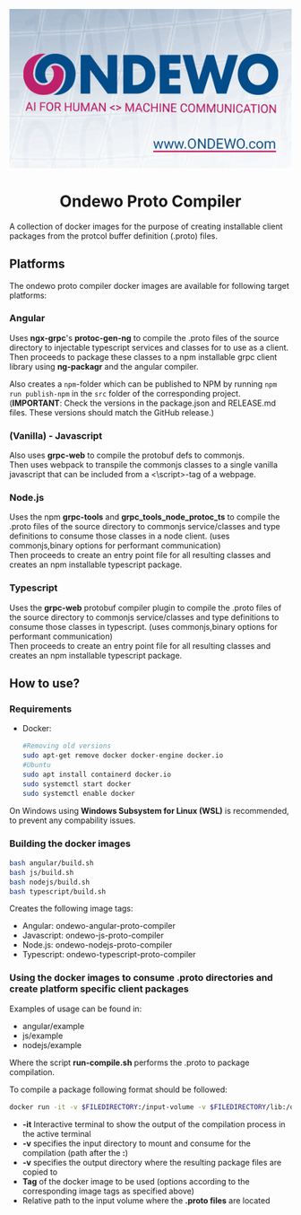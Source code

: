 <p align="center">
    <a href="https://www.ondewo.com">
      <img alt="ONDEWO Logo" src="https://raw.githubusercontent.com/ondewo/ondewo-logos/master/github/ondewo_logo_github_2.png"/>
    </a>
  <h1 align="center">
    Ondewo Proto Compiler
  </h1>
</p>

A collection of docker images for the purpose of creating installable client packages from the protcol buffer definition (.proto) files.

## Platforms ##

The ondewo proto compiler docker images are available for following target platforms:

### Angular ###

Uses **ngx-grpc**'s **protoc-gen-ng** to compile the .proto files of the source directory to injectable typescript services and classes for to use as a client.  
Then proceeds to package these classes to a npm installable grpc client library using **ng-packagr** and the angular compiler. 

Also creates a `npm`-folder which can be published to NPM by running `npm run publish-npm` in the `src` folder of the corresponding project.
(**IMPORTANT**: Check the versions in the package.json and RELEASE.md files. These versions should match the GitHub release.)

### (Vanilla) - Javascript ###

Also uses **grpc-web** to compile the protobuf defs to commonjs.  
Then uses webpack to transpile the commonjs classes to a single vanilla javascript that can be included from a <\script>-tag of a webpage.

### Node.js ###

Uses the npm **grpc-tools** and **grpc_tools_node_protoc_ts** to compile the .proto files of the source directory to commonjs service/classes and type definitions to consume those classes in a node client. (uses commonjs,binary options for performant communication)  
Then proceeds to create an entry point file for all resulting classes and creates an npm installable typescript package.

### Typescript ###

Uses the **grpc-web** protobuf compiler plugin to compile the .proto files of the source directory to commonjs service/classes and type definitions to consume those classes in typescript. (uses commonjs,binary options for performant communication)  
Then proceeds to create an entry point file for all resulting classes and creates an npm installable typescript package.

## How to use? ##

### Requirements ###

- Docker:  
   
    ```bash
    #Removing old versions
    sudo apt-get remove docker docker-engine docker.io
    #Ubuntu
    sudo apt install containerd docker.io
    sudo systemctl start docker
    sudo systemctl enable docker
    ```
On Windows using **Windows Subsystem for Linux (WSL)** is recommended, to prevent any compability issues.

### Building the docker images ###

```bash
bash angular/build.sh
bash js/build.sh
bash nodejs/build.sh
bash typescript/build.sh
```
Creates the following image tags:
- Angular:
ondewo-angular-proto-compiler
- Javascript:
ondewo-js-proto-compiler
- Node.js:
ondewo-nodejs-proto-compiler
- Typescript:
ondewo-typescript-proto-compiler

### Using the docker images to consume .proto directories and create platform specific client packages ###

Examples of usage can be found in:  
- angular/example
- js/example
- nodejs/example

Where the script **run-compile.sh** performs the .proto to package compilation.  

To compile a package following format should be followed:

```bash
docker run -it -v $FILEDIRECTORY:/input-volume -v $FILEDIRECTORY/lib:/output-volume ondewo-angular-proto-compiler protos
```
- **-it** Interactive terminal to show the output of the compilation process in the active terminal
- **-v** specifies the input directory to mount and consume for the compilation (path after the **:**)
- **-v** specifies the output directory where the resulting package files are copied to
- **Tag** of the docker image to be used (options according to the corresponding image tags as specified above)
- Relative path to the input volume where the **.proto files** are located
